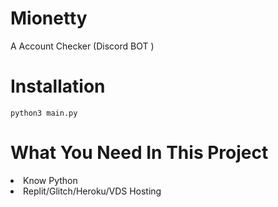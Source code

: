 # Mionetty
A Account Checker (Discord BOT )
# Installation
``python3 main.py``
# What You Need In This Project
<li>Know Python</li>
<li>Replit/Glitch/Heroku/VDS Hosting</li>
